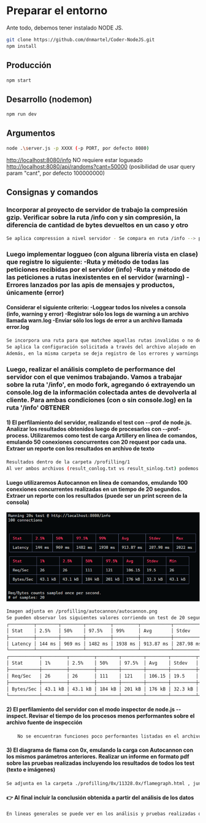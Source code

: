# Preparar el entorno

Ante todo, debemos tener instalado NODE JS.

```sh
git clone https://github.com/dnmartel/Coder-NodeJS.git
npm install
```

## Producción

```sh
npm start
```

## Desarrollo (nodemon)

```sh
npm run dev
```

## Argumentos

```sh
node .\server.js -p XXXX (-p PORT, por defecto 8080)
```

<http://localhost:8080/info> NO requiere estar logueado
<http://localhost:8080/api/randoms?cant=50000> (posibilidad de usar query param "cant", por defecto 100000000)

## Consignas y comandos

### Incorporar al proyecto de servidor de trabajo la compresión gzip. Verificar sobre la ruta /info con y sin compresión, la diferencia de cantidad de bytes devueltos en un caso y otro

```sh
Se aplica compression a nivel servidor - Se compara en ruta /info --> pasa de 1.5kb a 922 bytes
```

### Luego implementar loggueo (con alguna librería vista en clase) que registre lo siguiente: -Ruta y método de todas las peticiones recibidas por el servidor (info) -Ruta y método de las peticiones a rutas inexistentes en el servidor (warning) -Errores lanzados por las apis de mensajes y productos, únicamente (error)

#### Considerar el siguiente criterio: -Loggear todos los niveles a consola (info, warning y error) -Registrar sólo los logs de warning a un archivo llamada warn.log -Enviar sólo los logs de error a un archivo llamada error.log

```sh
Se incorpora una ruta para que matchee aquellas rutas invalidas o no definidas anteriormente.
Se aplica la configuración solicitada a través del archivo alojado en ./log/logger.js
Además, en la misma carpeta se deja registro de los errores y warnings en los archivos solicitados.
```

### Luego, realizar el análisis completo de performance del servidor con el que venimos trabajando. Vamos a trabajar sobre la ruta '/info', en modo fork, agregando ó extrayendo un console.log de la información colectada antes de devolverla al cliente. Para ambas condiciones (con o sin console.log) en la ruta '/info' OBTENER

#### 1) El perfilamiento del servidor, realizando el test con --prof de node.js. Analizar los resultados obtenidos luego de procesarlos con --prof-process. Utilizaremos como test de carga Artillery en línea de comandos, emulando 50 conexiones concurrentes con 20 request por cada una. Extraer un reporte con los resultados en archivo de texto

```sh
Resultados dentro de la carpeta /profilling/1
Al ver ambos archivos (result_conlog.txt vs result_sinlog.txt) podemos observar en el apartado de Summary, la diferencia de ticks que ocupa la ejecución sin tener el console.log (result_sinlog.txt) es mucho menor (8398) a comparación de la ejecución que si lo contiene (17228). 
```

#### Luego utilizaremos Autocannon en línea de comandos, emulando 100 conexiones concurrentes realizadas en un tiempo de 20 segundos. Extraer un reporte con los resultados (puede ser un print screen de la consola)

![Autocannon](./profilling/autocannon/autocannon.png)

```sh
Imagen adjunta en /profilling/autocannon/autocannon.png
Se pueden observar los siguientes valores corriendo un test de 20 segundos, con 100 conexiones.
┌─────────┬────────┬────────┬─────────┬─────────┬───────────┬───────────┬─────────┐
│ Stat    │ 2.5%   │ 50%    │ 97.5%   │ 99%     │ Avg       │ Stdev     │ Max     │
├─────────┼────────┼────────┼─────────┼─────────┼───────────┼───────────┼─────────┤
│ Latency │ 144 ms │ 969 ms │ 1482 ms │ 1938 ms │ 913.87 ms │ 287.98 ms │ 2022 ms │
└─────────┴────────┴────────┴─────────┴─────────┴───────────┴───────────┴─────────┘
┌───────────┬─────────┬─────────┬────────┬────────┬────────┬─────────┬─────────┐
│ Stat      │ 1%      │ 2.5%    │ 50%    │ 97.5%  │ Avg    │ Stdev   │ Min     │
├───────────┼─────────┼─────────┼────────┼────────┼────────┼─────────┼─────────┤
│ Req/Sec   │ 26      │ 26      │ 111    │ 121    │ 106.15 │ 19.5    │ 26      │
├───────────┼─────────┼─────────┼────────┼────────┼────────┼─────────┼─────────┤
│ Bytes/Sec │ 43.1 kB │ 43.1 kB │ 184 kB │ 201 kB │ 176 kB │ 32.3 kB │ 43.1 kB │
└───────────┴─────────┴─────────┴────────┴────────┴────────┴─────────┴─────────
```

#### 2) El perfilamiento del servidor con el modo inspector de node.js --inspect. Revisar el tiempo de los procesos menos performantes sobre el archivo fuente de inspección

```sh
    No se encuentran funciones poco performantes listadas en el archivo server.js dentro del node inspect.
```

#### 3) El diagrama de flama con 0x, emulando la carga con Autocannon con los mismos parámetros anteriores. Realizar un informe en formato pdf sobre las pruebas realizadas incluyendo los resultados de todos los test (texto e imágenes)

```sh
Se adjunta en la carpeta ./profilling/0x/11328.0x/flamegraph.html , junto con el resto de los archivos generados por la herramienta. En el se pueden ver procesos cortos, algunos picos pero sin mesetas, lo que nos hace pensar que los procesos se ejecutan sin bloqueos y de forma eficiente.
```

#### 👉 Al final incluir la conclusión obtenida a partir del análisis de los datos

```sh
En lineas generales se puede ver en los análisis y pruebas realizadas que el servidor no posee mayores problemas de performance. Esto se corrobora despues de ver los test de artillery, node --inspect y autocannon + 0x. También, hay que tener en cuenta que cualquier agregado innecesario (como exceso de console.log) pueden afectar al rendimiento del servidor en producción, por lo que no son para nada recomendables.
```

